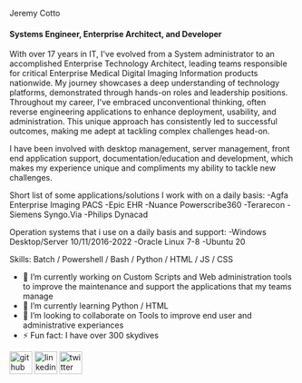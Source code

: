 Jeremy Cotto
#### Systems Engineer, Enterprise Architect, and Developer
With over 17 years in IT, I've evolved from a System administrator to an accomplished Enterprise Technology Architect, leading teams responsible for critical Enterprise Medical Digital Imaging Information products nationwide. My journey showcases a deep understanding of technology platforms, demonstrated through hands-on roles and leadership positions. Throughout my career, I've embraced unconventional thinking, often reverse engineering applications to enhance deployment, usability, and administration. This unique approach has consistently led to successful outcomes, making me adept at tackling complex challenges head-on.

I have been involved with desktop management, server management, front end application support, documentation/education and development, which makes my experience unique and compliments my ability to tackle new challenges.

Short list of some applications/solutions I work with on a daily basis:
-Agfa Enterprise Imaging PACS
-Epic EHR
-Nuance Powerscribe360
-Terarecon
-Siemens Syngo.Via
-Philips Dynacad

Operation systems that i use on a daily basis and support:
-Windows Desktop/Server 10/11/2016-2022
-Oracle Linux 7-8
-Ubuntu 20

Skills: Batch / Powershell / Bash / Python / HTML / JS / CSS 

- 🔭 I’m currently working on Custom Scripts and Web administration tools to improve the maintenance and support the applications that my teams manage 
- 🌱 I’m currently learning Python / HTML 
- 👯 I’m looking to collaborate on Tools to improve end user and administrative experiances 
- ⚡ Fun fact: I have over 300 skydives 


[<img src='https://cdn.jsdelivr.net/npm/simple-icons@3.0.1/icons/github.svg' alt='github' height='40'>](https://github.com/mrjmc99)  [<img src='https://cdn.jsdelivr.net/npm/simple-icons@3.0.1/icons/linkedin.svg' alt='linkedin' height='40'>](https://www.linkedin.com/in/jeremy-c-bb2a6ba1/)  [<img src='https://cdn.jsdelivr.net/npm/simple-icons@3.0.1/icons/twitter.svg' alt='twitter' height='40'>](https://twitter.com/mrjmc99)  

